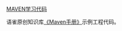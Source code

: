 [MAVEN学习代码](https://github.com/inuter/Maven-Notebook)

语雀原创知识库[《Maven手册》](https://www.yuque.com/inuter/bc7ikc)示例工程代码。